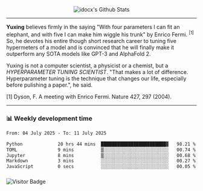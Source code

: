 <div align="center">
    <img align="center" src="https://github-readme-stats.vercel.app/api?username=idocx&show_icons=true&count_private=true&hide_border=true" alt="idocx's Github Stats"></img>
</div>

---

**Yuxing** believes firmly in the saying "With four parameters I can fit an elephant, and with five I can make him wiggle his trunk" by Enrico Fermi. <sup>[1]</sup> So, he devotes his entire though short research career to tuning five hypermeters of a model and is convinced that he will finally make it outperform any SOTA models like GPT-3 and AlphaFold 2.

Yuxing is not a computer scientist, a physicist or a chemist, but a *HYPERPARAMETER TUNING SCIENTIST*. "That makes a lot of difference. Hyperparameter tuning is the technique that changes our life, especially before pulishing a paper.", he said.

[1] Dyson, F. A meeting with Enrico Fermi. Nature 427, 297 (2004).


---

### 📊 Weekly development time
<!--START_SECTION:waka-->

```txt
From: 04 July 2025 - To: 11 July 2025

Python             20 hrs 44 mins  ████████████████████████▓   98.21 %
TOML               9 mins          ▒░░░░░░░░░░░░░░░░░░░░░░░░   00.74 %
Jupyter            8 mins          ▒░░░░░░░░░░░░░░░░░░░░░░░░   00.68 %
Markdown           3 mins          ░░░░░░░░░░░░░░░░░░░░░░░░░   00.27 %
JavaScript         0 secs          ░░░░░░░░░░░░░░░░░░░░░░░░░   00.05 %
```

<!--END_SECTION:waka-->

### 

![Visitor Badge](https://visitor-badge.laobi.icu/badge?page_id=idocx.idocx)